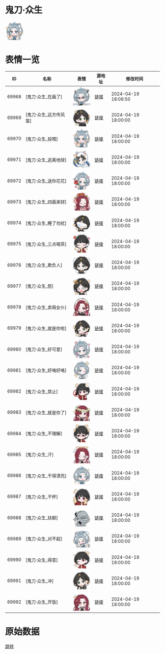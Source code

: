 # 鬼刀·众生

<img src="./cover.png" height="60" alt="cover" />

# 表情一览

|ID|名称|表情|源地址|修改时间|
|----|----|----|----|----|
|69968|[鬼刀·众生_在画了]|<img src="./pic/069968_%5B鬼刀·众生_在画了%5D.png" height="60" alt="在画了"/>|[链接](https://i0.hdslb.com/bfs/garb/09e3bc97a97cd72695d06e0f628ae43dcb0c1c6b.png)|2024-04-19 18:06:50|
|69969|[鬼刀·众生_远方传风笛]|<img src="./pic/069969_%5B鬼刀·众生_远方传风笛%5D.png" height="60" alt="远方传风笛"/>|[链接](https://i0.hdslb.com/bfs/garb/d118f8609ca78ce044a2525fbff402a118ebec3a.png)|2024-04-19 18:00:00|
|69970|[鬼刀·众生_投喂]|<img src="./pic/069970_%5B鬼刀·众生_投喂%5D.png" height="60" alt="投喂"/>|[链接](https://i0.hdslb.com/bfs/garb/be7051696d0a6db1df6a9d102f57c7ef81517d2a.png)|2024-04-19 18:00:00|
|69971|[鬼刀·众生_逃离地球]|<img src="./pic/069971_%5B鬼刀·众生_逃离地球%5D.png" height="60" alt="逃离地球"/>|[链接](https://i0.hdslb.com/bfs/garb/e6353b819002e6cd6517ed64bdb8f26791005488.png)|2024-04-19 18:00:00|
|69972|[鬼刀·众生_送你花花]|<img src="./pic/069972_%5B鬼刀·众生_送你花花%5D.png" height="60" alt="送你花花"/>|[链接](https://i0.hdslb.com/bfs/garb/42a52d23cd92095ab3b2b0e110455a1d1130190e.png)|2024-04-19 18:00:00|
|69973|[鬼刀·众生_四面来财]|<img src="./pic/069973_%5B鬼刀·众生_四面来财%5D.png" height="60" alt="四面来财"/>|[链接](https://i0.hdslb.com/bfs/garb/748dacca07150d8d7aa2824b85146a91a32febee.png)|2024-04-19 18:00:00|
|69974|[鬼刀·众生_睡了勿扰]|<img src="./pic/069974_%5B鬼刀·众生_睡了勿扰%5D.png" height="60" alt="睡了勿扰"/>|[链接](https://i0.hdslb.com/bfs/garb/34a7a1a8d5e67ebfd29b2a31b7a8a0e4433d4df8.png)|2024-04-19 18:00:00|
|69975|[鬼刀·众生_三点喝茶]|<img src="./pic/069975_%5B鬼刀·众生_三点喝茶%5D.png" height="60" alt="三点喝茶"/>|[链接](https://i0.hdslb.com/bfs/garb/8e6ad9010bef6d420a565782c8018bea517d371f.png)|2024-04-19 18:00:00|
|69976|[鬼刀·众生_欺负人]|<img src="./pic/069976_%5B鬼刀·众生_欺负人%5D.png" height="60" alt="欺负人"/>|[链接](https://i0.hdslb.com/bfs/garb/d845bb256dcb705a5c415933d934419996c85999.png)|2024-04-19 18:00:00|
|69977|[鬼刀·众生_怒]|<img src="./pic/069977_%5B鬼刀·众生_怒%5D.png" height="60" alt="怒"/>|[链接](https://i0.hdslb.com/bfs/garb/8d2f4e2f7d0377d23f264c6546461629efe516e7.png)|2024-04-19 18:00:00|
|69978|[鬼刀·众生_卖萌女仆]|<img src="./pic/069978_%5B鬼刀·众生_卖萌女仆%5D.png" height="60" alt="卖萌女仆"/>|[链接](https://i0.hdslb.com/bfs/garb/2c88e3e5b4fc761fc886e84b336f92d72900bfd2.png)|2024-04-19 18:00:00|
|69979|[鬼刀·众生_就是你啦]|<img src="./pic/069979_%5B鬼刀·众生_就是你啦%5D.png" height="60" alt="就是你啦"/>|[链接](https://i0.hdslb.com/bfs/garb/42aecac28f60bdca1a18611e39a88354de64410d.png)|2024-04-19 18:00:00|
|69980|[鬼刀·众生_好可爱]|<img src="./pic/069980_%5B鬼刀·众生_好可爱%5D.png" height="60" alt="好可爱"/>|[链接](https://i0.hdslb.com/bfs/garb/21ed1440ffb043c3dd01e158759bb83f1b55b90f.png)|2024-04-19 18:00:00|
|69981|[鬼刀·众生_好咯好咯]|<img src="./pic/069981_%5B鬼刀·众生_好咯好咯%5D.png" height="60" alt="好咯好咯"/>|[链接](https://i0.hdslb.com/bfs/garb/fe796e45d3f0a8eb5c36bd309d9e34f09bc1cd83.png)|2024-04-19 18:00:00|
|69982|[鬼刀·众生_禁止]|<img src="./pic/069982_%5B鬼刀·众生_禁止%5D.png" height="60" alt="禁止"/>|[链接](https://i0.hdslb.com/bfs/garb/32d96d625f469f201b9a0bcd42734203883a547e.png)|2024-04-19 18:00:00|
|69983|[鬼刀·众生_就是你了]|<img src="./pic/069983_%5B鬼刀·众生_就是你了%5D.png" height="60" alt="就是你了"/>|[链接](https://i0.hdslb.com/bfs/garb/bd451b25d6aa8db304c0bc276934446577254d70.png)|2024-04-19 18:00:00|
|69984|[鬼刀·众生_不理解]|<img src="./pic/069984_%5B鬼刀·众生_不理解%5D.png" height="60" alt="不理解"/>|[链接](https://i0.hdslb.com/bfs/garb/7defcde1b34ce0aeebb3bc08c7ab4ffdfa7d1370.png)|2024-04-19 18:00:00|
|69985|[鬼刀·众生_汗]|<img src="./pic/069985_%5B鬼刀·众生_汗%5D.png" height="60" alt="汗"/>|[链接](https://i0.hdslb.com/bfs/garb/693f15f13bbce821b484f8f595e6d779d190b9ae.png)|2024-04-19 18:00:00|
|69986|[鬼刀·众生_干得漂亮]|<img src="./pic/069986_%5B鬼刀·众生_干得漂亮%5D.png" height="60" alt="干得漂亮"/>|[链接](https://i0.hdslb.com/bfs/garb/9ffc9c8e58d52a7f046c060470bc7b73b836bbc0.png)|2024-04-19 18:00:00|
|69987|[鬼刀·众生_干杯]|<img src="./pic/069987_%5B鬼刀·众生_干杯%5D.png" height="60" alt="干杯"/>|[链接](https://i0.hdslb.com/bfs/garb/27f619cab9a9ceaf47389f6215d7e19b1d6a503c.png)|2024-04-19 18:00:00|
|69988|[鬼刀·众生_扶额]|<img src="./pic/069988_%5B鬼刀·众生_扶额%5D.png" height="60" alt="扶额"/>|[链接](https://i0.hdslb.com/bfs/garb/770ec167e89c5b0b9cc602939feaeada7b3ab75d.png)|2024-04-19 18:00:00|
|69989|[鬼刀·众生_对不起]|<img src="./pic/069989_%5B鬼刀·众生_对不起%5D.png" height="60" alt="对不起"/>|[链接](https://i0.hdslb.com/bfs/garb/a8c5265a9bed561e9e62f9a95fea23a7c4a3d341.png)|2024-04-19 18:00:00|
|69990|[鬼刀·众生_得意]|<img src="./pic/069990_%5B鬼刀·众生_得意%5D.png" height="60" alt="得意"/>|[链接](https://i0.hdslb.com/bfs/garb/4962f9987cd85d887da0447cd1a5488a6fde85c4.png)|2024-04-19 18:00:00|
|69991|[鬼刀·众生_冲]|<img src="./pic/069991_%5B鬼刀·众生_冲%5D.png" height="60" alt="冲"/>|[链接](https://i0.hdslb.com/bfs/garb/4b083dabed34b7a9c8a1b3925869f5fdee8a7231.png)|2024-04-19 18:00:00|
|69992|[鬼刀·众生_开饭]|<img src="./pic/069992_%5B鬼刀·众生_开饭%5D.png" height="60" alt="开饭"/>|[链接](https://i0.hdslb.com/bfs/garb/7d403167b19ffdf78a6a207a9de203e449301440.png)|2024-04-19 18:00:00|

# 原始数据

[跳转](./raw.json)

